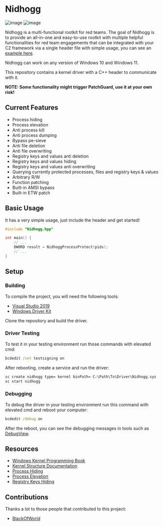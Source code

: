 # Nidhogg

![image](https://img.shields.io/badge/C%2B%2B-00599C?style=for-the-badge&logo=c%2B%2B&logoColor=white) ![image](https://img.shields.io/badge/Windows-0078D6?style=for-the-badge&logo=windows&logoColor=white)

Nidhogg is a multi-functional rootkit for red teams. The goal of Nidhogg is to provide an all-in-one and easy-to-use rootkit with multiple helpful functionalities for red team engagements that can be integrated with your C2 framework via a single header file with simple usage, you can see an [example here](./Example).

Nidhogg can work on any version of Windows 10 and Windows 11.

This repository contains a kernel driver with a C++ header to communicate with it.

**NOTE: Some functionality might trigger PatchGuard, use it at your own risk!**

## Current Features

- Process hiding
- Process elevation
- Anti process kill
- Anti process dumping
- Bypass pe-sieve
- Anti file deletion
- Anti file overwriting
- Registry keys and values anti deletion
- Registry keys and values hiding
- Registry keys and values anti overwriting
- Querying currently protected processes, files and registry keys & values
- Arbitrary R/W
- Function patching
- Built-in AMSI bypass
- Built-in ETW patch

## Basic Usage

It has a very simple usage, just include the header and get started!

```cpp
#include "Nidhogg.hpp"

int main() {
    // ...
    DWORD result = NidhoggProcessProtect(pids);
    // ...
}
```

## Setup

### Building

To compile the project, you will need the following tools:

- [Visual Studio 2019](https://visualstudio.microsoft.com/thank-you-downloading-visual-studio/?sku=Community&rel=16)
- [Windows Driver Kit](https://docs.microsoft.com/en-us/windows-hardware/drivers/download-the-wdk)

Clone the repository and build the driver.

### Driver Testing

To test it in your testing environment run those commands with elevated cmd:

```cmd
bcdedit /set testsigning on
```

After rebooting, create a service and run the driver:

```cmd
sc create nidhogg type= kernel binPath= C:\Path\To\Driver\Nidhogg.sys
sc start nidhogg
```

### Debugging

To debug the driver in your testing environment run this command with elevated cmd and reboot your computer:

```cmd
bcdedit /debug on
```

After the reboot, you can see the debugging messages in tools such as [DebugView](https://learn.microsoft.com/en-us/sysinternals/downloads/debugview).

## Resources

- [Windows Kernel Programming Book](https://github.com/zodiacon/windowskernelprogrammingbook)
- [Kernel Structure Documentation](https://www.vergiliusproject.com)
- [Process Hiding](https://github.com/landhb/HideProcess)
- [Process Elevation](https://www.ired.team/miscellaneous-reversing-forensics/windows-kernel-internals/how-kernel-exploits-abuse-tokens-for-privilege-escalation)
- [Registry Keys Hiding](https://github.com/JKornev/hidden)

## Contributions

Thanks a lot to those people that contributed to this project:

- [BlackOfWorld](https://github.com/BlackOfWorld)
